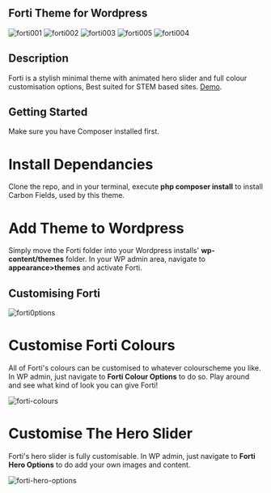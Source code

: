 ## Forti Theme for Wordpress
![forti001](https://github.com/Mr-Forder/wp-forti-theme/assets/66869833/9fab416e-1a3e-4506-93db-513d6d20d46b)
![forti002](https://github.com/Mr-Forder/wp-forti-theme/assets/66869833/c0e23ca7-4eb6-4817-b661-ccc7663ea317)
![forti003](https://github.com/Mr-Forder/wp-forti-theme/assets/66869833/4ffc5ee5-6189-47a1-b8e3-d6cb45e130fc)
![forti005](https://github.com/Mr-Forder/wp-forti-theme/assets/66869833/0db5704b-304c-4da6-8a3b-ed106afa80b7)
![forti004](https://github.com/Mr-Forder/wp-forti-theme/assets/66869833/0f00161c-99b8-4816-a677-60ca5cac58c6)


## Description

Forti is a stylish minimal theme with animated hero slider and full colour customisation options, Best suited for STEM based sites. [Demo](https://forti-demo.netlify.app).
## Getting Started
Make sure you have Composer installed first.

# Install Dependancies
Clone the repo, and in your terminal, execute **php composer install** to install Carbon Fields, used by this theme.

# Add Theme to Wordpress
Simply move the Forti folder into your Wordpress installs' **wp-content/themes** folder. 
In your WP admin area, navigate to **appearance>themes** and activate Forti.


## Customising Forti
![forti0ptions](https://github.com/Mr-Forder/wp-forti-theme/assets/66869833/330d32b0-68ef-4580-9fe4-c48c2e631db3)

# Customise Forti Colours
All of Forti's colours can be customised to whatever colourscheme you like. In WP admin, just navigate to **Forti Colour Options** to do so. Play around and see what kind of look you can give Forti!

![forti-colours](https://github.com/Mr-Forder/wp-forti-theme/assets/66869833/e3c90996-d4d5-4423-bbee-4e4a105f4d18)

# Customise The Hero Slider
Forti's hero slider is fully customisable. In WP admin, just navigate to **Forti Hero Options** to do add your own images and content.

![forti-hero-options](https://github.com/Mr-Forder/wp-forti-theme/assets/66869833/7d1bc0a5-ed03-4d14-a223-148ff8e50acc)
